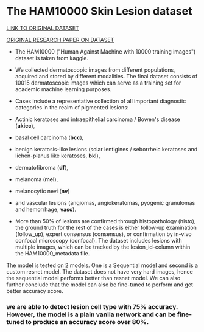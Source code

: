# The HAM10000 Skin Lesion dataset

[LINK TO ORIGINAL DATASET](https://dataverse.harvard.edu/dataset.xhtml?persistentId=doi:10.7910/DVN/DBW86T)


[ORIGINAL RESEARCH PAPER ON DATASET](https://arxiv.org/ftp/arxiv/papers/1803/1803.10417.pdf)

- The HAM10000 ("Human Against Machine with 10000 training images") dataset is taken from kaggle.


- We collected dermatoscopic images from different populations, acquired and stored by different modalities. The final dataset consists of 10015 dermatoscopic images which can serve as a training set for academic machine learning purposes. 


- Cases include a representative collection of all important diagnostic categories in the realm of pigmented lesions: 
 - Actinic keratoses and intraepithelial carcinoma / Bowen's disease (**akiec**), 
 - basal cell carcinoma (**bcc**), 
 - benign keratosis-like lesions (solar lentigines / seborrheic keratoses and lichen-planus like keratoses, **bkl**),
 - dermatofibroma (**df**),
 - melanoma (**mel**),
 - melanocytic nevi (**nv**)
 - and vascular lesions (angiomas, angiokeratomas, pyogenic granulomas and hemorrhage, **vasc**).



- More than 50% of lesions are confirmed through histopathology (histo), the ground truth for the rest of the cases is either follow-up examination (follow_up), expert consensus (consensus), or confirmation by in-vivo confocal microscopy (confocal). The dataset includes lesions with multiple images, which can be tracked by the lesion_id-column within the HAM10000_metadata file.


The model is tested on 2 models. One is a Sequential model and second is a custom resnet model.
The dataset does not have very hard images, hence the sequential model performs better than resnet model. We can also further conclude that the model can also be fine-tuned to perform and get better accuracy score.

### we are able to detect lesion cell type with 75% accuracy. However, the model is a plain vanila network and can be fine-tuned to produce an accuracy score over 80%.
